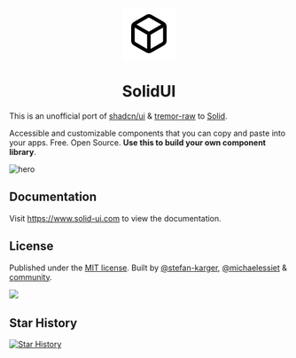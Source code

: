 <p align="center">
 <img align="center" src="apps/docs/public/android-chrome-192x192.png" height="96" />
 <h1 align="center">
  SolidUI
 </h1>
</p>

This is an unofficial port of [shadcn/ui](https://github.com/shadcn-ui/ui) & [tremor-raw](https://github.com/tremorlabs/tremor-raw) to [Solid](https://www.solidjs.com/).

Accessible and customizable components that you can copy and paste into your apps. Free. Open Source. **Use this to build your own component library**.

![hero](apps/docs/public/og.png)

## Documentation

Visit https://www.solid-ui.com to view the documentation.

## License

Published under the [MIT license](LICENSE). Built by [@stefan-karger](https://github.com/stefan-karger), [@michaelessiet](https://github.com/michaelessiet) & [community](https://github.com/stefan-karger/solid-ui/graphs/contributors).

<a href="https://github.com/stefan-karger/solid-ui/graphs/contributors">
    <img src="https://contrib.rocks/image?repo=stefan-karger/solid-ui" />
</a>

## Star History

[![Star History](https://api.star-history.com/svg?repos=stefan-karger/solid-ui&type=Date)](https://star-history.com/#stefan-karger/solid-ui&Date)
